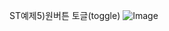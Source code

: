 ST예제5)원버튼 토글(toggle)
![Image](https://github.com/user-attachments/assets/8ff0bb5f-446c-44e8-b15e-1605fa402e94)
